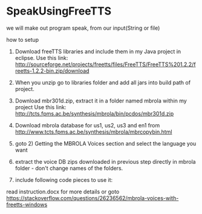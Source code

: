 # SpeakUsingFreeTTS
we will make out program speak, from our input(String or file)

how to setup

1.	Download freeTTS libraries and include them in my Java project in eclipse.
Use this link: http://sourceforge.net/projects/freetts/files/FreeTTS/FreeTTS%201.2.2/freetts-1.2.2-bin.zip/download

2.	When you unzip go to libraries folder and add all jars into build path of project.
3.	Download mbr301d.zip, extract it in a folder named mbrola within my project
Use this link: http://tcts.fpms.ac.be/synthesis/mbrola/bin/pcdos/mbr301d.zip

4.	Download mbrola database for us1, us2, us3 and en1 from http://www.tcts.fpms.ac.be/synthesis/mbrola/mbrcopybin.html

5.	goto 2) Getting the MBROLA Voices section and select the language you want

6.	extract the voice DB zips downloaded in previous step directly in mbrola folder - don't change names of the folders.

7.	include following code pieces to use it:

read instruction.docx for more details or goto https://stackoverflow.com/questions/26236562/mbrola-voices-with-freetts-windows

